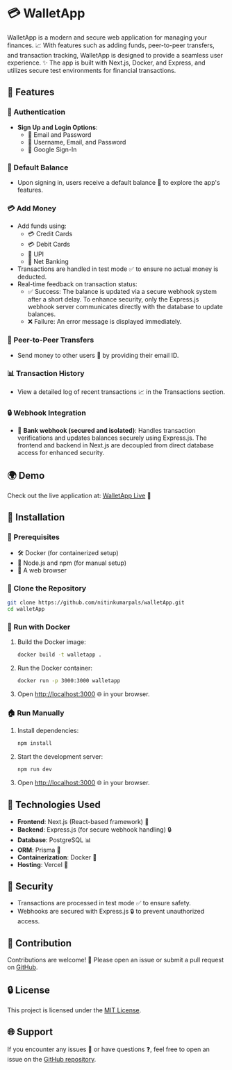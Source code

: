 
# 💳 WalletApp

WalletApp is a modern and secure web application for managing your finances. 📈 With features such as adding funds, peer-to-peer transfers, and transaction tracking, WalletApp is designed to provide a seamless user experience. ✨ The app is built with Next.js, Docker, and Express, and utilizes secure test environments for financial transactions.

## 🌟 Features

### 🔐 Authentication

- **Sign Up and Login Options**:
  - 🔧 Email and Password
  - 🔧 Username, Email, and Password
  - 🔧 Google Sign-In

### 💸 Default Balance

- Upon signing in, users receive a default balance 🎯 to explore the app's features.

### 💳 Add Money

- Add funds using:
  - 💳 Credit Cards
  - 💳 Debit Cards
  - 💺 UPI
  - 🏦 Net Banking
- Transactions are handled in test mode ✅ to ensure no actual money is deducted.
- Real-time feedback on transaction status:
  - ✅ Success: The balance is updated via a secure webhook system after a short delay. To enhance security, only the Express.js webhook server communicates directly with the database to update balances.
  - ❌ Failure: An error message is displayed immediately.

### 🤝 Peer-to-Peer Transfers

- Send money to other users 🚀 by providing their email ID.

### 📊 Transaction History

- View a detailed log of recent transactions 📈 in the Transactions section.

### 🔒 Webhook Integration

- 🏦 **Bank webhook (secured and isolated)**: Handles transaction verifications and updates balances securely using Express.js. The frontend and backend in Next.js are decoupled from direct database access for enhanced security.

## 🌍 Demo

Check out the live application at: [WalletApp Live](https://wallet-app-navy.vercel.app) 🌟

## 🚀 Installation

### 🔧 Prerequisites

- 🛠️ Docker (for containerized setup)
- 🔧 Node.js and npm (for manual setup)
- 🔧 A web browser

### 🔧 Clone the Repository

```bash
git clone https://github.com/nitinkumarpals/walletApp.git
cd walletApp
```

### 🚧 Run with Docker

1. Build the Docker image:
   ```bash
   docker build -t walletapp .
   ```
2. Run the Docker container:
   ```bash
   docker run -p 3000:3000 walletapp
   ```
3. Open [http://localhost:3000](http://localhost:3000) 🌐 in your browser.

### 🏠 Run Manually

1. Install dependencies:
   ```bash
   npm install
   ```
2. Start the development server:
   ```bash
   npm run dev
   ```
3. Open [http://localhost:3000](http://localhost:3000) 🌐 in your browser.

## 🔧 Technologies Used

- **Frontend**: Next.js (React-based framework) 🔧
- **Backend**: Express.js (for secure webhook handling) 🔒
- **Database**: PostgreSQL 📊
- **ORM**: Prisma 🔄
- **Containerization**: Docker 🚧
- **Hosting**: Vercel 🚀

## 💪 Security

- Transactions are processed in test mode ✅ to ensure safety.
- Webhooks are secured with Express.js 🔒 to prevent unauthorized access.

## 🔧 Contribution

Contributions are welcome! 💖 Please open an issue or submit a pull request on [GitHub](https://github.com/nitinkumarpals/walletApp).

## 🔒 License

This project is licensed under the [MIT License](LICENSE).

## 🌐 Support

If you encounter any issues 🚫 or have questions ❓, feel free to open an issue on the [GitHub repository](https://github.com/nitinkumarpals/walletApp).
